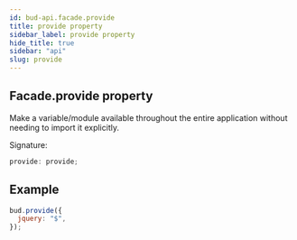 ```yaml
---
id: bud-api.facade.provide
title: provide property
sidebar_label: provide property
hide_title: true
sidebar: "api"
slug: provide
---
```


## Facade.provide property

Make a variable/module available throughout the entire application without needing to import it explicitly.

Signature:

```typescript
provide: provide;
```

## Example

```js
bud.provide({
  jquery: "$",
});
```
